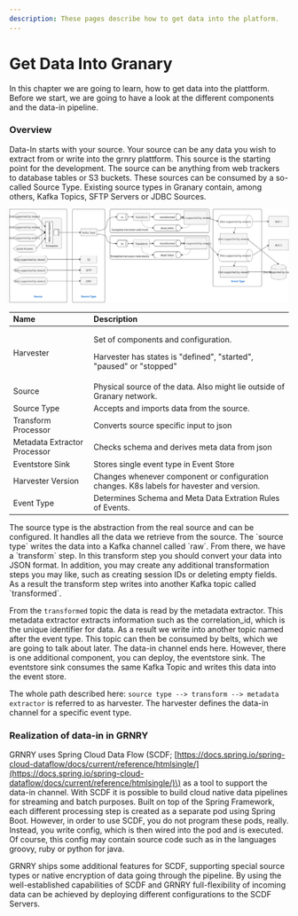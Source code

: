 ```yaml
---
description: These pages describe how to get data into the platform.
---
```


# Get Data Into Granary

In this chapter we are going to learn, how to get data into the plattform. Before we start, we are going to have a look at the different components and the data-in pipeline.

### Overview

Data-In starts with your source. Your source can be any data you wish to extract from or write into the grnry plattform. This source is the starting point for the development. The source can be anything from web trackers to database tables or S3 buckets. These sources can be consumed by a so-called Source Type. Existing source types in Granary contain, among others, Kafka Topics, SFTP Servers or JDBC Sources.

![Data-In Channel](../../.gitbook/assets/grnry_data_in_channel.svg)

<table>
  <thead>
    <tr>
      <th style="text-align:left">Name</th>
      <th style="text-align:left">Description</th>
    </tr>
  </thead>
  <tbody>
    <tr>
      <td style="text-align:left">Harvester</td>
      <td style="text-align:left">
        <p>Set of components and configuration.</p>
        <p>Harvester has states is &quot;defined&quot;, &quot;started&quot;, &quot;paused&quot;
          or &quot;stopped&quot;</p>
      </td>
    </tr>
    <tr>
      <td style="text-align:left">Source</td>
      <td style="text-align:left">Physical source of the data. Also might lie outside of Granary network.</td>
    </tr>
    <tr>
      <td style="text-align:left">Source Type</td>
      <td style="text-align:left">Accepts and imports data from the source.</td>
    </tr>
    <tr>
      <td style="text-align:left">Transform Processor</td>
      <td style="text-align:left">Converts source specific input to json</td>
    </tr>
    <tr>
      <td style="text-align:left">Metadata Extractor Processor</td>
      <td style="text-align:left">Checks schema and derives meta data from json</td>
    </tr>
    <tr>
      <td style="text-align:left">Eventstore Sink</td>
      <td style="text-align:left">Stores single event type in Event Store</td>
    </tr>
    <tr>
      <td style="text-align:left">Harvester Version</td>
      <td style="text-align:left">Changes whenever component or configuration changes. K8s labels for havester
        and version.</td>
    </tr>
    <tr>
      <td style="text-align:left">Event Type</td>
      <td style="text-align:left">Determines Schema and Meta Data Extration Rules of Events.</td>
    </tr>
  </tbody>
</table>The source type is the abstraction from the real source and can be configured. It handles all the data we retrieve from the source. The `source type` writes the data into a Kafka channel called `raw`. From there, we have a `transform` step. In this transform step you should convert your data into JSON format. In addition, you may create any additional transformation steps you may like, such as creating session IDs or deleting empty fields. As a result the transform step writes into another Kafka topic called `transformed`.

From the `transformed` topic the data is read by the metadata extractor. This metadata extractor extracts information such as the correlation\_id, which is the unique identifier for data. As a result we write into another topic named after the event type. This topic can then be consumed by belts, which we are going to talk about later. The data-in channel ends here. However, there is one additional component, you can deploy, the eventstore sink. The eventstore sink consumes the same Kafka Topic and writes this data into the event store.

The whole path described here: `source type --> transform --> metadata extractor` is referred to as harvester. The harvester defines the data-in channel for a specific event type.

### Realization of data-in in GRNRY

GRNRY uses Spring Cloud Data Flow \(SCDF; [https://docs.spring.io/spring-cloud-dataflow/docs/current/reference/htmlsingle/](https://docs.spring.io/spring-cloud-dataflow/docs/current/reference/htmlsingle/)\) as a tool to support the data-in channel. With SCDF it is possible to build cloud native data pipelines for streaming and batch purposes. Built on top of the Spring Framework, each different processing step is created as a separate pod using Spring Boot. However, in order to use SCDF, you do not program these pods, really. Instead, you write config, which is then wired into the pod and is executed. Of course, this config may contain source code such as in the languages groovy, ruby or python for java.

GRNRY ships some additional features for SCDF, supporting special source types or native encryption of data going through the pipeline. By using the well-established capabilities of SCDF and GRNRY full-flexibility of incoming data can be achieved by deploying different configurations to the SCDF Servers.

### 

### 

